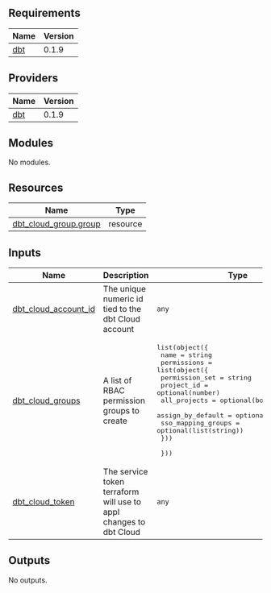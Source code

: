 <!-- BEGIN_TF_DOCS -->
## Requirements

| Name | Version |
|------|---------|
| <a name="requirement_dbt"></a> [dbt](#requirement\_dbt) | 0.1.9 |

## Providers

| Name | Version |
|------|---------|
| <a name="provider_dbt"></a> [dbt](#provider\_dbt) | 0.1.9 |

## Modules

No modules.

## Resources

| Name | Type |
|------|------|
| [dbt_cloud_group.group](https://registry.terraform.io/providers/GtheSheep/dbt-cloud/0.1.9/docs/resources/cloud_group) | resource |

## Inputs

| Name | Description | Type | Default | Required |
|------|-------------|------|---------|:--------:|
| <a name="input_dbt_cloud_account_id"></a> [dbt\_cloud\_account\_id](#input\_dbt\_cloud\_account\_id) | The unique numeric id tied to the dbt Cloud account | `any` | n/a | yes |
| <a name="input_dbt_cloud_groups"></a> [dbt\_cloud\_groups](#input\_dbt\_cloud\_groups) | A list of RBAC permission groups to create | <pre>list(object({<br>    name = string<br>    permissions = list(object({<br>      permission_set     = string<br>      project_id         = optional(number)<br>      all_projects       = optional(bool, false)<br>      assign_by_default  = optional(bool, false)<br>      sso_mapping_groups = optional(list(string))<br>    }))<br><br>  }))</pre> | n/a | yes |
| <a name="input_dbt_cloud_token"></a> [dbt\_cloud\_token](#input\_dbt\_cloud\_token) | The service token terraform will use to appl changes to dbt Cloud | `any` | n/a | yes |

## Outputs

No outputs.
<!-- END_TF_DOCS -->